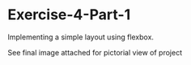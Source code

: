# Exercise-4-Part-1
Implementing a simple layout using flexbox.

See final image attached for pictorial view of project
 
